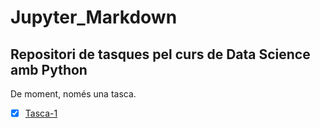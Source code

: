# Jupyter_Markdown

## Repositori de tasques pel curs de Data Science amb Python


De moment, només una tasca.  
- [x] [Tasca-1]('file://./tasca_1.ipynb')


